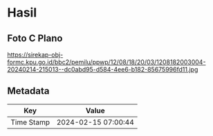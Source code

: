 # Hasil

## Foto C Plano

https://sirekap-obj-formc.kpu.go.id/bbc2/pemilu/ppwp/12/08/18/20/03/1208182003004-20240214-215013--dc0abd95-d584-4ee6-b182-85675996fd11.jpg


## Metadata

| Key        | Value               |
| ---------- | ------------------- |
| Time Stamp | 2024-02-15 07:00:44 |



